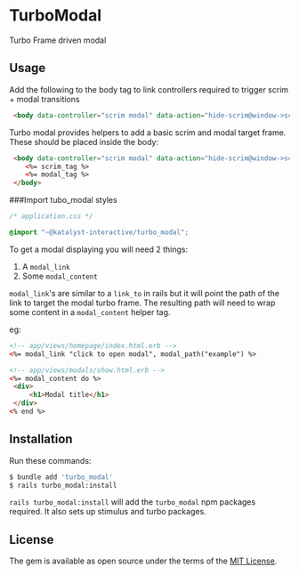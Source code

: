 # TurboModal
Turbo Frame driven modal 

## Usage
Add the following to the body tag to link controllers required to trigger scrim + modal transitions
```html
 <body data-controller="scrim modal" data-action="hide-scrim@window->scrim#hide show-scrim@window->show"></body>
```

Turbo modal provides helpers to add a basic scrim and modal target frame. These should be placed inside the body:
```html
 <body data-controller="scrim modal" data-action="hide-scrim@window->scrim#hide show-scrim@window->show">
    <%= scrim_tag %>
    <%= modal_tag %>
 </body>
```

###Import tubo_modal styles
```css
/* application.css */

@import "~@katalyst-interactive/turbo_modal";
```

To get a modal displaying you will need 2 things:
1. A `modal_link`
2. Some `modal_content`

`modal_link`'s are similar to a `link_to` in rails but it will point the path of the link to target the modal turbo frame.
The resulting path will need to wrap some content in a `modal_content` helper tag.

eg: 
```html
<!-- app/views/homepage/index.html.erb -->
<%= modal_link "click to open modal", modal_path("example") %>
```

```html
<!-- app/views/modals/show.html.erb -->
<%= modal_content do %>
 <div>
     <h1>Modal title</h1>
 </div>
<% end %>
```

## Installation
Run these commands:
```bash
$ bundle add 'turbo_modal'
$ rails turbo_modal:install
```

`rails turbo_modal:install` will add the `turbo_modal` npm packages required. It also sets up stimulus and turbo packages.

## License
The gem is available as open source under the terms of the [MIT License](https://opensource.org/licenses/MIT).
